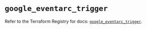 # `google_eventarc_trigger`

Refer to the Terraform Registry for docs: [`google_eventarc_trigger`](https://registry.terraform.io/providers/hashicorp/google/6.41.0/docs/resources/eventarc_trigger).
